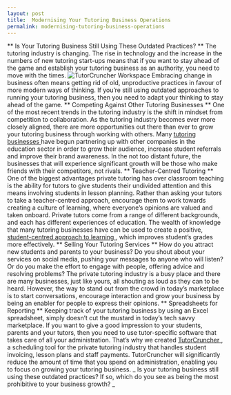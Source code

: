 ```yaml
---
layout: post
title:  Modernising Your Tutoring Business Operations
permalink: modernising-tutoring-business-operations
---
```

** Is Your Tutoring Business Still Using These Outdated Practices? ** The tutoring industry is changing. The rise in technology and the increase in the numbers of new tutoring start-ups means that if you want to stay ahead of the game and establish your tutoring business as an authority, you need to move with the times. ![TutorCruncher Workspace](http://www.tutorcruncher.com/wp-content/uploads/2015/06/TutorCruncher-Workspace.png) Embracing change in business often means getting rid of old, unproductive practices in favour of more modern ways of thinking. If you’re still using outdated approaches to running your tutoring business, then you need to adapt your thinking to stay ahead of the game. ** Competing Against Other Tutoring Businesses ** One of the most recent trends in the tutoring industry is the shift in mindset from competition to collaboration. As the tutoring industry becomes ever more closely aligned, there are more opportunities out there than ever to grow your tutoring business through working with others. Many [ tutoring businesses ](http://www.tutorcruncher.com/news-and-updates/how-to-start-a-tutoring-business/) have begun partnering up with other companies in the education sector in order to grow their audience, increase student referrals and improve their brand awareness. In the not too distant future, the businesses that will experience significant growth will be those who make friends with their competitors, not rivals. ** Teacher-Centred Tutoring ** One of the biggest advantages private tutoring has over classroom teaching is the ability for tutors to give students their undivided attention and this means involving students in lesson planning. Rather than asking your tutors to take a teacher-centred approach, encourage them to work towards creating a culture of learning, where everyone’s opinions are valued and taken onboard. Private tutors come from a range of different backgrounds, and each has different experiences of education. The wealth of knowledge that many tutoring businesses have can be used to create a positive, [ student-centred approach to learning ](http://www.tutorcruncher.com/how-to-encourage-students-to-take-control-of-their-learning/) , which improves student’s grades more effectively. ** Selling Your Tutoring Services ** How do you attract new students and parents to your business? Do you shout about your services on social media, pushing your messages to anyone who will listen? Or do you make the effort to engage with people, offering advice and resolving problems? The private tutoring industry is a busy place and there are many businesses, just like yours, all shouting as loud as they can to be heard. However, the way to stand out from the crowd in today’s marketplace is to start conversations, encourage interaction and grow your business by being an enabler for people to express their opinions. ** Spreadsheets for Reporting ** Keeping track of your tutoring business by using an Excel spreadsheet, simply doesn’t cut the mustard in today’s tech savvy marketplace. If you want to give a good impression to your students, parents and your tutors, then you need to use tutor-specific software that takes care of all your administration. That’s why we created [ TutorCruncher ](http://www.tutorcruncher.com) , a scheduling tool for the private tutoring industry that handles student invoicing, lesson plans and staff payments. TutorCruncher will significantly reduce the amount of time that you spend on administration, enabling you to focus on growing your tutoring business. _ Is your tutoring business still using these outdated practices? If so, which do you see as being the most prohibitive to your business growth? _
